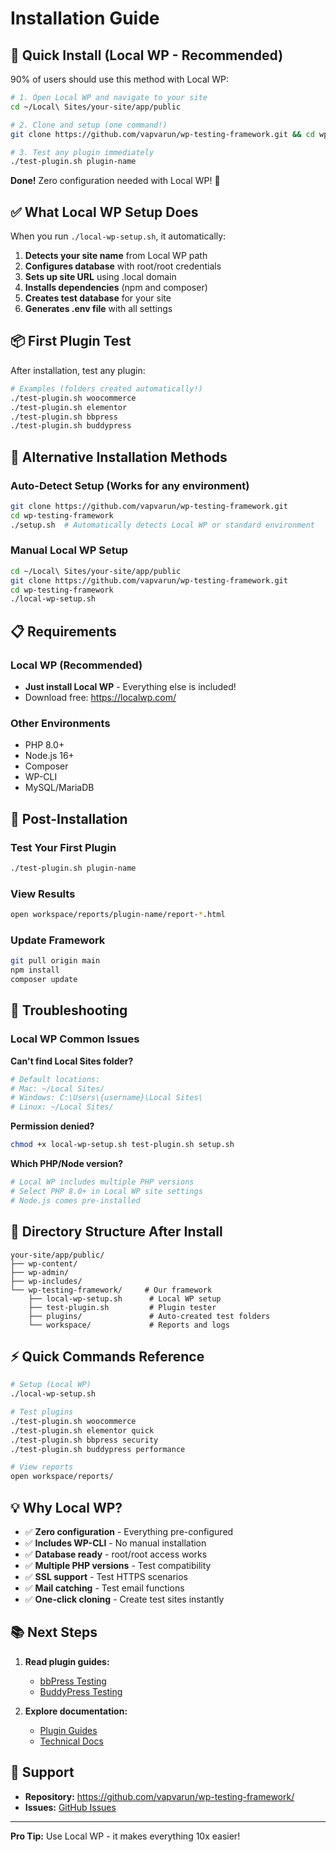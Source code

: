 # Installation Guide

## 🚀 Quick Install (Local WP - Recommended)

90% of users should use this method with Local WP:

```bash
# 1. Open Local WP and navigate to your site
cd ~/Local\ Sites/your-site/app/public

# 2. Clone and setup (one command!)
git clone https://github.com/vapvarun/wp-testing-framework.git && cd wp-testing-framework && ./local-wp-setup.sh

# 3. Test any plugin immediately
./test-plugin.sh plugin-name
```

**Done!** Zero configuration needed with Local WP! 🎉

## ✅ What Local WP Setup Does

When you run `./local-wp-setup.sh`, it automatically:

1. **Detects your site name** from Local WP path
2. **Configures database** with root/root credentials
3. **Sets up site URL** using .local domain
4. **Installs dependencies** (npm and composer)
5. **Creates test database** for your site
6. **Generates .env file** with all settings

## 📦 First Plugin Test

After installation, test any plugin:

```bash
# Examples (folders created automatically!)
./test-plugin.sh woocommerce
./test-plugin.sh elementor
./test-plugin.sh bbpress
./test-plugin.sh buddypress
```

## 🔧 Alternative Installation Methods

### Auto-Detect Setup (Works for any environment)
```bash
git clone https://github.com/vapvarun/wp-testing-framework.git
cd wp-testing-framework
./setup.sh  # Automatically detects Local WP or standard environment
```

### Manual Local WP Setup
```bash
cd ~/Local\ Sites/your-site/app/public
git clone https://github.com/vapvarun/wp-testing-framework.git
cd wp-testing-framework
./local-wp-setup.sh
```

## 📋 Requirements

### Local WP (Recommended)
- **Just install Local WP** - Everything else is included!
- Download free: https://localwp.com/

### Other Environments
- PHP 8.0+
- Node.js 16+
- Composer
- WP-CLI
- MySQL/MariaDB

## 🎯 Post-Installation

### Test Your First Plugin
```bash
./test-plugin.sh plugin-name
```

### View Results
```bash
open workspace/reports/plugin-name/report-*.html
```

### Update Framework
```bash
git pull origin main
npm install
composer update
```

## 🐛 Troubleshooting

### Local WP Common Issues

**Can't find Local Sites folder?**
```bash
# Default locations:
# Mac: ~/Local Sites/
# Windows: C:\Users\{username}\Local Sites\
# Linux: ~/Local Sites/
```

**Permission denied?**
```bash
chmod +x local-wp-setup.sh test-plugin.sh setup.sh
```

**Which PHP/Node version?**
```bash
# Local WP includes multiple PHP versions
# Select PHP 8.0+ in Local WP site settings
# Node.js comes pre-installed
```

## 📁 Directory Structure After Install

```
your-site/app/public/
├── wp-content/
├── wp-admin/
├── wp-includes/
└── wp-testing-framework/     # Our framework
    ├── local-wp-setup.sh      # Local WP setup
    ├── test-plugin.sh         # Plugin tester
    ├── plugins/               # Auto-created test folders
    └── workspace/             # Reports and logs
```

## ⚡ Quick Commands Reference

```bash
# Setup (Local WP)
./local-wp-setup.sh

# Test plugins
./test-plugin.sh woocommerce
./test-plugin.sh elementor quick
./test-plugin.sh bbpress security
./test-plugin.sh buddypress performance

# View reports
open workspace/reports/
```

## 💡 Why Local WP?

- ✅ **Zero configuration** - Everything pre-configured
- ✅ **Includes WP-CLI** - No manual installation
- ✅ **Database ready** - root/root access works
- ✅ **Multiple PHP versions** - Test compatibility
- ✅ **SSL support** - Test HTTPS scenarios
- ✅ **Mail catching** - Test email functions
- ✅ **One-click cloning** - Create test sites instantly

## 📚 Next Steps

1. **Read plugin guides:**
   - [bbPress Testing](BBPRESS-TESTING.md)
   - [BuddyPress Testing](BUDDYPRESS-TESTING.md)

2. **Explore documentation:**
   - [Plugin Guides](docs/plugin-guides/)
   - [Technical Docs](docs/technical/)

## 💬 Support

- **Repository:** https://github.com/vapvarun/wp-testing-framework/
- **Issues:** [GitHub Issues](https://github.com/vapvarun/wp-testing-framework/issues)

---

**Pro Tip:** Use Local WP - it makes everything 10x easier!